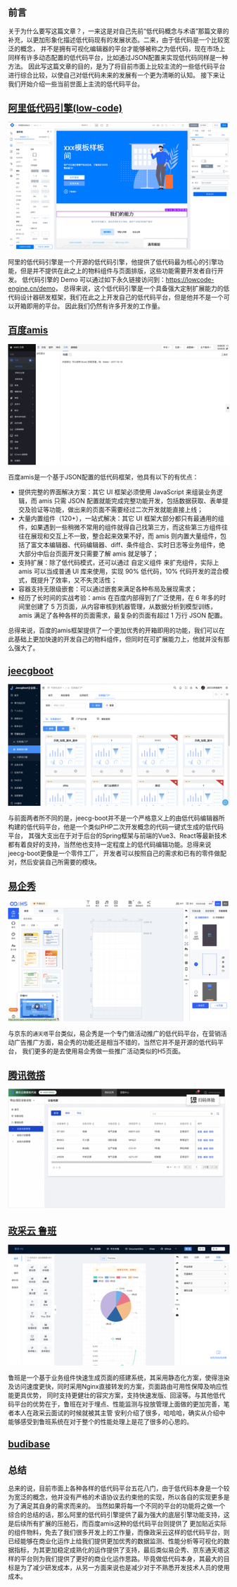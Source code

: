 ## 前言

关于为什么要写这篇文章？，一来这是对自己先前“低代码概念与术语”那篇文章的补充，以更加形象化描述低代码现有的发展状态。二来，由于低代码是一个比较宽泛的概念，
并不是拥有可视化编辑器的平台才能够被称之为低代码，现在市场上同样有许多动态配置的低代码平台，比如通过JSON配置来实现低代码同样是一种方法。
因此写这篇文章的目的，是为了将目前市面上比较主流的一些低代码平台进行综合比较，以使自己对低代码未来的发展有一个更为清晰的认知。
接下来让我们开始介绍一些当前世面上主流的低代码平台。

## <a href="https://lowcode-engine.cn/" target="_blank">阿里低代码引擎(low-code)</a>

<img src="https://github.com/Panda-Hope/panda-hope.github.io/blob/master/static/image%20(1).png" />

阿里的低代码引擎是一个开源的低代码引擎，他提供了低代码最为核心的引擎功能，但是并不提供在此之上的物料组件与页面排版，这些功能需要开发者自行开发。
低代码引擎的 Demo 可以通过如下永久链接访问到：<a href="https://lowcode-engine.cn/demo">https://lowcode-engine.cn/demo</a>，
总得来说，这个低代码引擎是一个具备强大定制扩展能力的低代码设计器研发框架，我们在此之上开发自己的低代码平台，但是他并不是一个可以开箱即用的平台。
因此我们仍然有许多开发的工作量。

## <a href="https://aisuda.bce.baidu.com/amis/zh-CN/docs/start/getting-started">百度amis</a>

<img src="https://github.com/Panda-Hope/panda-hope.github.io/blob/master/static/%E6%88%AA%E5%B1%8F2022-08-24%2015.02.54.png" />

百度amis是一个基于JSON配置的低代码框架，他具有以下的有优点：

- 提供完整的界面解决方案：其它 UI 框架必须使用 JavaScript 来组装业务逻辑，而 amis 只需 JSON 配置就能完成完整功能开发，包括数据获取、表单提交及验证等功能，做出来的页面不需要经过二次开发就能直接上线；
- 大量内置组件（120+），一站式解决：其它 UI 框架大部分都只有最通用的组件，如果遇到一些稍微不常用的组件就得自己找第三方，而这些第三方组件往往在展现和交互上不一致，整合起来效果不好，而 amis 则内置大量组件，包括了富文本编辑器、代码编辑器、diff、条件组合、实时日志等业务组件，绝大部分中后台页面开发只需要了解 amis 就足够了；
- 支持扩展：除了低代码模式，还可以通过 自定义组件 来扩充组件，实际上 amis 可以当成普通 UI 库来使用，实现 90% 低代码，10% 代码开发的混合模式，既提升了效率，又不失灵活性；
- 容器支持无限级嵌套：可以通过嵌套来满足各种布局及展现需求；
- 经历了长时间的实战考验：amis 在百度内部得到了广泛使用，在 6 年多的时间里创建了 5 万页面，从内容审核到机器管理，从数据分析到模型训练，amis 满足了各种各样的页面需求，最复杂的页面有超过 1 万行 JSON 配置。

总得来说，百度的amis框架提供了一个更加优秀的开箱即用的功能，我们可以在此基础上更加快速的开发自己的物料组件，但同时在可扩展能力上，他就并没有那么强大了。

## <a href="http://doc.jeecg.com/2043868">jeecgboot</a>

<img src="https://github.com/Panda-Hope/panda-hope.github.io/blob/master/static/img/%E6%88%AA%E5%B1%8F2022-08-24%2015.43.33.png" />

与前面两者所不同的是，jeecg-boot并不是一个严格意义上的由低代码编辑器所构建的低代码平台，他是一个类似PHP二次开发概念的代码一键式生成的低代码平台，
其强大支出在于对于后台的Spring框架与前端的Vue3、React等最新技术都有着良好的支持，当然他也支持一定程度上的低代码编辑功能。总得来说jeecg-boot更像是一个零件工厂，
开发者可以按照自己的需求和已有的零件做配对，然后安装自己所需要的模块。

## <a href="https://store.eqxiu.com">易企秀</a>

<img src="https://github.com/Panda-Hope/panda-hope.github.io/blob/master/static/img/%E6%88%AA%E5%B1%8F2022-08-24%2015.56.11.png" />

与京东的`通天塔`平台类似，易企秀是一个专门做活动推广的低代码平台，在营销活动广告推广方面，易企秀的功能还是相当不错的，当然它并不是开源的低代码平台，
我们更多的是去使用易企秀做一些推广活动类似的H5页面。

## <a href="https://console.cloud.tencent.com/lowcode/overview/index">腾讯微撘</a>

<img src="https://github.com/Panda-Hope/panda-hope.github.io/blob/master/static/img/%E6%88%AA%E5%B1%8F2022-08-24%2016.01.24.png" />



## <a href="https://h5.luban-h5.com/">政采云 鲁班</a>

<img src="https://github.com/Panda-Hope/panda-hope.github.io/blob/master/static/img/%E6%88%AA%E5%B1%8F2022-08-24%2016.05.17.png" />

鲁班是一个基于业务组件快速生成页面的搭建系统，其采用静态化方案，使得渲染及访问速度更快，同时采用Nginx直接转发的方案，页面路由可用性保障及响应性能更具优势，
同时支持更健壮的容灾方案，支持快速发版、回滚等。与其他低代码平台的优势在于，鲁班在对于埋点、性能监测与投放管理上面做的更加完善，笔者本人在政采云面试的时候就被其主管
安利介绍了很多，哈哈哈，确实从介绍中能够感受到鲁班系统在对于整个的性能处理上是花了很多的心思的。


## <a href="https://github.com/Budibase/budibase">budibase</a>


## 总结

总来的说，目前市面上各种各样的低代码平台五花八门，由于低代码本身是一个较为宽泛的概念，他并没有严格的术语协议去约束他的实现，所以各自的实现更多是为了满足其自身的需求而来的。
当然如果将每一个不同的平台的功能将之做一个综合的总结的话，那么阿里的低代码引擎提供了最为强大的底层引擎功能支持，这是后续所有扩展的压舱石，而百度amis这种的低代码平台则提供了
更加贴近实际的组件物料，免去了我们很多开发上的工作量，而像政采云这样的低代码平台，则已经能够在商业化运作上给我们提供更加优秀的数据监测、性能分析等可视化的数据指标，为其更加稳定成熟化的运作提供了支持，最后类似易企秀、京东通天塔这样的平台则为我们提供了更好的商业化运作思路。毕竟做低代码本身，其最大的目标是为了减少研发成本，从另一方面来说也是减少对于不熟悉开发技术人员的使用成本。

